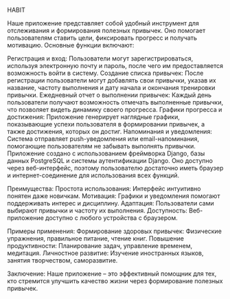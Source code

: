 HABIT


Наше приложение представляет собой удобный инструмент для отслеживания и формирования полезных привычек.
Оно помогает пользователям ставить цели, фиксировать прогресс и получать мотивацию.
Основные функции включают:

Регистрация и вход: Пользователи могут зарегистрироваться, используя электронную почту и пароль, после чего им предоставляется возможность войти в систему.
Создание списка привычек: После регистрации пользователи могут добавлять свои привычки, указав их название, частоту выполнения и дату начала и окончания тренировки привычки.
Ежедневный отчет о выполнении привычек: Каждый день пользователи получают возможность отмечать выполненные привычки, что позволяет видеть динамику своего прогресса.
Графики прогресса и достижения: Приложение генерирует наглядные графики, показывающие успехи пользователя в формировании привычек, а также достижения, которых он достиг.
Напоминания и уведомления: Система отправляет push-уведомления или email-напоминания, помогающие пользователям не забывать выполнять привычки.
Приложение создано с использованием фреймворка Django, базы данных PostgreSQL и системы аутентификации Django. Оно доступно через веб-интерфейс, поэтому пользователю достаточно иметь браузер и интернет-соединение для использования всех функций.

Преимущества:
Простота использования: Интерфейс интуитивно понятен даже новичкам.
Мотивация: Графики и уведомления помогают поддерживать интерес и дисциплину.
Адаптация: Пользователи сами выбирают привычки и частоту их выполнения.
Доступность: Веб-приложение доступно с любого устройства с браузером.

Примеры применения:
Формирование здоровых привычек: Физические упражнения, правильное питание, чтение книг.
Повышение продуктивности: Планирование задач, управление временем, медитация.
Личностное развитие: Изучение иностранных языков, занятия творчеством, саморазвитие.

Заключение:
Наше приложение – это эффективный помощник для тех, кто стремится улучшить качество жизни через формирование полезных привычек.
